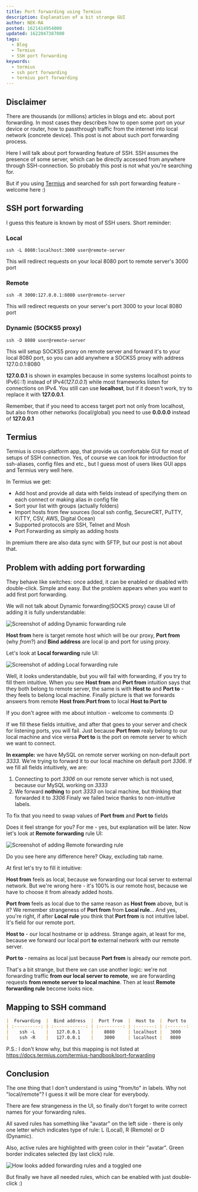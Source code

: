 ```yaml
---
title: Port forwarding using Termius
description: Explanation of a bit strange GUI
author: NEK-RA
posted: 1621414954000
updated: 1622047387000
tags: 
  - Blog
  - Termius
  - SSH port forwarding
keywords:
  - termius
  - ssh port forwarding
  - termius port forwarding
---
```

## Disclaimer
There are thousands (or millions) articles in blogs and etc. about port forwarding. In most cases they describes how to open some port on your device or router, how to passthrough traffic from the internet into local network (concrete device). This post is not about such port forwarding process.

Here I will talk about port forwarding feature of SSH. SSH assumes the presence of some server, which can be directly accessed from anywhere through SSH-connection. So probably this post is not what you're searching for. 

But if you using [Termius](https://termius.com) and searched for ssh port forwarding feature - welcome here :)

## SSH port forwarding 

I guess this feature is known by most of SSH users. Short reminder:

### Local

```
ssh -L 8080:localhost:3000 user@remote-server
```

This will redirect requests on your local 8080 port to remote server's 3000 port

### Remote

```
ssh -R 3000:127.0.0.1:8080 user@remote-server
```

This will redirect requests on your server's port 3000 to your local 8080 port

### Dynamic (SOCKS5 proxy)

```
ssh -D 8080 user@remote-server
```

This will setup SOCKS5 proxy on remote server and forward it's to your local 8080 port, so you can add anywhere a SOCKS5 proxy with address 127.0.0.1:8080

<v-alert-md type="warning">

**127.0.0.1** is shown in examples because in some systems localhost points to IPv6(_::1_) instead of IPv4(_127.0.0.1_) while most frameworks listen for connections on IPv4. You still can use **localhost**, but if it doesn't work, try to replace it with **127.0.0.1**.

</v-alert-md>

<v-alert-md type="info">

Remember, that if you need to access target port not only from localhost, but also from other networks (local/global) you need to use **0.0.0.0** instead of **127.0.0.1**

</v-alert-md>

## Termius

Termius is cross-platform app, that provide us comfortable GUI for most of setups of SSH connection. Yes, of course we can look for introduction for ssh-aliases, config files and etc., but I guess most of users likes GUI apps and Termius very well here.

In Termius we get:

- Add host and provide all data with fields instead of specifying them on each connect or making alias in config file
- Sort your list with groups (actually folders)
- Import hosts from few sources (local ssh config, SecureCRT, PuTTY, KiTTY, CSV, AWS, Digital Ocean)
- Supported protocols are SSH, Telnet and Mosh
- Port Forwarding as simply as adding hosts

In premium there are also data sync with SFTP, but our post is not about that.

## Problem with adding port forwarding

They behave like switches: once added, it can be enabled or disabled with double-click. Simple and easy. But the problem appears when you want to add first port forwarding. 

We will not talk about Dynamic forwarding(SOCKS proxy) cause UI of adding it is fully understandable:

![Screenshot of adding Dynamic forwarding rule](https://i.imgur.com/rHIVwjo.png)

**Host from** here is target remote host which will be our proxy, **Port from** (why _from_?) and **Bind address** are local ip and port for using proxy.

Let's look at **Local forwarding** rule UI:

![Screenshot of adding Local forwarding rule](https://i.imgur.com/tCaSssN.png)

Well, it looks understandable, but you will fail with forwarding, if you try to fill them intuitive. When you see **Host from** and **Port from** intuition says that they both belong to remote server, the same is with **Host to** and **Port to** - they feels to belong local machine. Finally picture is that we forwards answers from remote **Host from**:**Port from** to local **Host to**:**Port to**

If you don't agree with me about intuition - welcome to comments :D

If we fill these fields intuitive, and after that goes to your server and check for listening ports, you will fail. Just because **Port from** realy belong to our local machine and vice versa **Port to** is the port on remote server to which we want to connect. 

**In example:** we have MySQL on remote server working on non-default port _3333_. We're trying to forward it to our local machine on default port _3306_. If we fill all fields intuitively, we are:
1. Connecting to port _3306_ on our remote server which is not used, because our MySQL working on _3333_
2. We forward **nothing** to port _3333_ on local machine, but thinking that forwarded it to _3306_ 
Finaly we failed twice thanks to non-intuitive labels.

To fix that you need to swap values of **Port from** and **Port to** fields

Does it feel strange for you? For me - yes, but explanation will be later. Now let's look at **Remote forwarding** rule UI:

![Screenshot of adding Remote forwarding rule](https://i.imgur.com/ajYfxvy.png)

Do you see here any difference here? Okay, excluding tab name.

At first let's try to fill it intuitive:

**Host from** feels as local, because we forwarding our local server to external network. But we're wrong here - it's 100% is our remote host, because we have to choose it from already added hosts.

**Port from** feels as local due to the same reason as **Host from** above, but is it? We remember strangeness of **Port from** from **Local rule**... And yes, you're right, if after **Local rule** you think that **Port from** is not intuitive label. It's field for our remote port.

**Host to** - our local hostname or ip address. Strange again, at least for me, because we forward our local port **to** external network with our remote server.

**Port to** - remains as local just because **Port from** is already our remote port.

That's a bit strange, but there we can use another logic: we're not forwarding traffic **from our local server to remote**, we are forwarding requests **from remote server to local machine**. Then at least **Remote forwarding rule** become looks nice.

## Mapping to SSH command

```md
|  Forwarding  |  Bind address  |  Port from  |  Host to  |  Port to  |  Host from  |
| :----------: | :------------: | :---------: | :-------: | :-------: | :---------: |
|    ssh -L    |   127.0.0.1    |    8080     | localhost |   3000    | user@server |
|    ssh -R    |   127.0.0.1    |    3000     | localhost |   8080    | user@server |
```

P.S.: I don't know why, but this mapping is not listed at https://docs.termius.com/termius-handbook/port-forwarding

## Conclusion

The one thing that I don't understand is using "from/to" in labels. Why not "local/remote"? I guess it will be more clear for everybody.

There are few strangeness in the UI, so finally don't forget to write correct names for your forwarding rules.

All saved rules has something like "avatar" on the left side - there is only one letter which indicates type of rule: L (Local), R (Remote) or D (Dynamic).

Also, active rules are highlighted with green color in their "avatar". Green border indicates selected (by last click) rule. 

![How looks added forwarding rules and a toggled one](https://i.imgur.com/yZ7dhpt.png)

But finally we have all needed rules, which can be enabled with just double-click :)